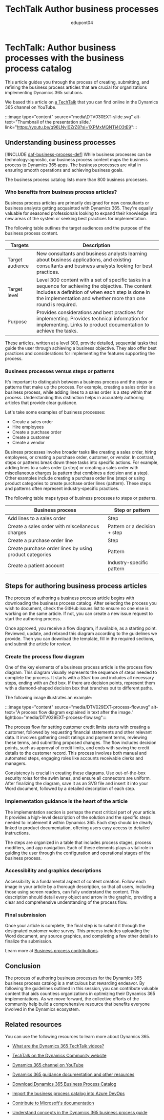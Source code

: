 ﻿---
title: TechTalk Author business processes
description: Summary of TechTalk video that talks about how you author content based on the business process catalog for Dynamics 365 implementations.
ms.date: 09/19/2024
ms.topic: conceptual
author: edupont04
ms.author: edupont
ai-usage: ai-assisted
---

# TechTalk: Author business processes with the business process catalog

This article guides you through the process of creating, submitting, and refining the business process articles that are crucial for organizations implementing Dynamics 365 solutions.  

We based this article on [a TechTalk](https://youtu.be/96LNvI0ZrZ8?si=1XPMxMQNTi4O3tE9) that you can find online in the Dynamics 365 channel on YouTube.  

:::image type="content" source="media\DTV030EXT-slide.svg" alt-text="Thumbnail of the presentation slide." link="https://youtu.be/q96LNvI0ZrZ8?si=1XPMxMQNTi4O3tE9":::

## Understanding business processes

[!INCLUDE [daf-business-process-def](~/../shared-content/shared/guidance-includes/daf-business-process-def.md)] While business processes can be technology-agnostic, our business process content maps the business process to Dynamics 365 apps. The business processes are vital in ensuring smooth operations and achieving business goals.

The business process catalog lists more than 800 business processes.

### Who benefits from business process articles?

Business process articles are primarily designed for new consultants or business analysts getting acquainted with Dynamics 365. They're equally valuable for seasoned professionals looking to expand their knowledge into new areas of the system or seeking best practices for implementation.

The following table outlines the target audiences and the purpose of the business process content.

|Targets|Description  |
|---------|---------|
|Target audience | New consultants and business analysts learning about business applications, and existing consultants and business analysts looking for best practices.|
|Target level| Level 300 content with a set of specific tasks in a sequence for achieving the objective. The content includes a definition of when each step is done in the implementation and whether more than one round is required. |
|Purpose |Provides considerations and best practices for implementing. Provides technical information for implementing. Links to product documentation to achieve the tasks. |

These articles, written at a level 300, provide detailed, sequential tasks that guide the user through achieving a business objective. They also offer best practices and considerations for implementing the features supporting the process.

### Business processes versus steps or patterns

It's important to distinguish between a business process and the steps or patterns that make up the process. For example, creating a sales order is a business process, while adding lines to a sales order is a step within that process. Understanding this distinction helps in accurately authoring articles that provide clear guidance.

Let's take some examples of business processes:

- Create a sales order  
- Hire employees  
- Create a purchase order  
- Create a customer  
- Create a vendor  

Business processes involve broader tasks like creating a sales order, hiring employees, or creating a purchase order, customer, or vendor. In contrast, steps or patterns break down these tasks into specific actions. For example, adding lines to a sales order (a step) or creating a sales order with miscellaneous charges (a pattern that combines a decision and a step). Other examples include creating a purchase order line (step) or using product categories to create purchase order lines (pattern). These steps and patterns often represent industry-specific practices.  

The following table maps types of business processes to steps or patterns.

|Business process| Step or pattern  |
|---------|---------|
|Add lines to a sales order| Step  |
|Create a sales order with miscellaneous charges | Pattern or a decision + step  |
|Create a purchase order line | Step  |
|Create purchase order lines by using product categories | Pattern  |
|Create a patient account | Industry-specific pattern|  

## Steps for authoring business process articles

The process of authoring a business process article begins with downloading the business process catalog. After selecting the process you wish to document, check the GitHub issues list to ensure no one else is working on the same article. If not, you can create a new issue request to start the authoring process.

Once approved, you receive a flow diagram, if available, as a starting point. Reviewed, update, and rebrand this diagram according to the guidelines we provide. Then you can download the template, fill in the required sections, and submit the article for review.

### Create the process flow diagram

One of the key elements of a business process article is the process flow diagram. This diagram visually represents the sequence of steps needed to complete the process. It starts with a *Start* box and includes all necessary steps, ending with an *End* box. If there are decision points, represent them with a diamond-shaped decision box that branches out to different paths.

The following image illustrates an example:

:::image type="content" source="media/DTV029EXT-process-flow.svg" alt-text="A process flow diagram explained in text after the image." lightbox="media/DTV029EXT-process-flow.svg":::

The process flow for setting customer credit limits starts with creating a customer, followed by requesting financial statements and other relevant data. It involves gathering credit ratings and payment terms, reviewing these terms, and submitting proposed changes. The flow includes decision points, such as approval of credit limits, and ends with saving the credit details to the customer record. This process involves both manual and automated steps, engaging roles like accounts receivable clerks and managers.

Consistency is crucial in creating these diagrams. Use out-of-the-box security roles for the swim lanes, and ensure all connectors are uniform. After finalizing the diagram, save it as an SVG file and insert it into your Word document, followed by a detailed description of each step.

### Implementation guidance is the heart of the article

The implementation section is perhaps the most critical part of your article. It provides a high-level description of the solution and the specific steps needed to implement it within Dynamics 365. Each step should be clearly linked to product documentation, offering users easy access to detailed instructions.

The steps are organized in a table that includes process stages, process modifiers, and app navigation. Each of these elements plays a vital role in guiding the user through the configuration and operational stages of the business process.

### Accessibility and graphics descriptions

Accessibility is a fundamental aspect of content creation. Follow each image in your article by a thorough description, so that all users, including those using screen readers, can fully understand the content. This description should detail every object and arrow in the graphic, providing a clear and comprehensive understanding of the process flow.

### Final submission

Once your article is complete, the final step is to submit it through the designated customer voice survey. This process includes uploading the Word document, any source graphics, and completing a few other details to finalize the submission.

Learn more at [Business process contributions](/dynamics365/get-started/contribute#business-process-contributions).  

## Conclusion

The process of authoring business processes for the Dynamics 365 business process catalog is a meticulous but rewarding endeavor. By following the guidelines outlined in this session, you can contribute valuable content that aids countless organizations in optimizing their Dynamics 365 implementations. As we move forward, the collective efforts of the community help build a comprehensive resource that benefits everyone involved in the Dynamics ecosystem.

## Related resources

You can use the following resources to learn more about Dynamics 365.

- [What are the Dynamics 365 TechTalk videos?](../roles/techtalk-videos.md)  

- [TechTalk on the Dynamics Community website](https://community.dynamics.com/videos/)

- [Dynamics 365 channel on YouTube](https://www.youtube.com/channel/UC5QxCcXhFFixs1nfmOpJlvQ)

- [Dynamics 365 guidance documentation and other resources](../index.yml)

- [Download Dynamics 365 Business Process Catalog](https://www.microsoft.com/en-us/download/details.aspx?id|105738)

- [Import the business process catalog into Azure DevOps](../business-processes/about-import-catalog-devops.md)

- [Contribute to Microsoft's documentation](/dynamics365/get-started/contribute)

- [Understand concepts in the Dynamics 365 business process guide](../business-processes/about-steps-navigation.md)  
